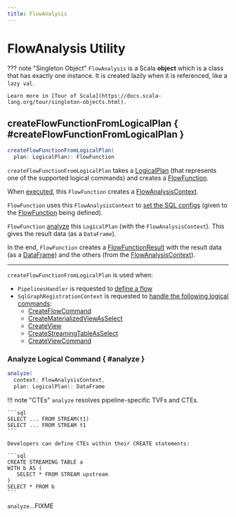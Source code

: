 ```yaml
---
title: FlowAnalysis
---
```


# FlowAnalysis Utility

??? note "Singleton Object"
    `FlowAnalysis` is a Scala **object** which is a class that has exactly one instance. It is created lazily when it is referenced, like a `lazy val`.

    Learn more in [Tour of Scala](https://docs.scala-lang.org/tour/singleton-objects.html).

## createFlowFunctionFromLogicalPlan { #createFlowFunctionFromLogicalPlan }

```scala
createFlowFunctionFromLogicalPlan(
  plan: LogicalPlan): FlowFunction
```

`createFlowFunctionFromLogicalPlan` takes a [LogicalPlan](../logical-operators/LogicalPlan.md) (that represents one of the supported logical commands) and creates a [FlowFunction](FlowFunction.md).

When [executed](FlowFunction.md#call), this `FlowFunction` creates a [FlowAnalysisContext](FlowAnalysisContext.md).

`FlowFunction` uses this `FlowAnalysisContext` to [set the SQL configs](FlowAnalysisContext.md#setConf) (given to the [FlowFunction](FlowFunction.md#call) being defined).

`FlowFunction` [analyze](#analyze) this `LogicalPlan` (with the `FlowAnalysisContext`). This gives the result data (as a `DataFrame`).

In the end, `FlowFunction` creates a [FlowFunctionResult](FlowFunctionResult.md) with the result data (as a [DataFrame](FlowFunctionResult.md#dataFrame)) and the others (from the [FlowAnalysisContext](FlowAnalysisContext.md)).

---

`createFlowFunctionFromLogicalPlan` is used when:

* `PipelinesHandler` is requested to [define a flow](PipelinesHandler.md#defineFlow)
* `SqlGraphRegistrationContext` is requested to [handle the following logical commands](SqlGraphRegistrationContext.md#processSqlQuery):
    * [CreateFlowCommand](SqlGraphRegistrationContext.md#CreateFlowCommand)
    * [CreateMaterializedViewAsSelect](SqlGraphRegistrationContext.md#CreateMaterializedViewAsSelect)
    * [CreateView](SqlGraphRegistrationContext.md#CreateView)
    * [CreateStreamingTableAsSelect](SqlGraphRegistrationContext.md#CreateStreamingTableAsSelect)
    * [CreateViewCommand](SqlGraphRegistrationContext.md#CreateViewCommand)

### Analyze Logical Command { #analyze }

```scala
analyze(
  context: FlowAnalysisContext,
  plan: LogicalPlan): DataFrame
```

!!! note "CTEs"
    `analyze` resolves pipeline-specific TVFs and CTEs.

    ```sql
    SELECT ... FROM STREAM(t1)
    SELECT ... FROM STREAM t1
    ```

    Developers can define CTEs within their CREATE statements:

    ```sql
    CREATE STREAMING TABLE a
    WITH b AS (
       SELECT * FROM STREAM upstream
    )
    SELECT * FROM b
    ```

`analyze`...FIXME

